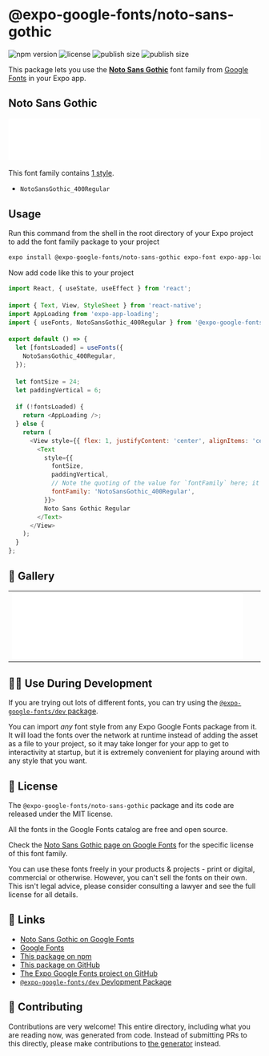 # @expo-google-fonts/noto-sans-gothic

![npm version](https://flat.badgen.net/npm/v/@expo-google-fonts/noto-sans-gothic)
![license](https://flat.badgen.net/github/license/expo/google-fonts)
![publish size](https://flat.badgen.net/packagephobia/install/@expo-google-fonts/noto-sans-gothic)
![publish size](https://flat.badgen.net/packagephobia/publish/@expo-google-fonts/noto-sans-gothic)

This package lets you use the [**Noto Sans Gothic**](https://fonts.google.com/specimen/Noto+Sans+Gothic) font family from [Google Fonts](https://fonts.google.com/) in your Expo app.

## Noto Sans Gothic

![Noto Sans Gothic](./font-family.png)

This font family contains [1 style](#-gallery).

- `NotoSansGothic_400Regular`

## Usage

Run this command from the shell in the root directory of your Expo project to add the font family package to your project
```sh
expo install @expo-google-fonts/noto-sans-gothic expo-font expo-app-loading
```

Now add code like this to your project
```js
import React, { useState, useEffect } from 'react';

import { Text, View, StyleSheet } from 'react-native';
import AppLoading from 'expo-app-loading';
import { useFonts, NotoSansGothic_400Regular } from '@expo-google-fonts/noto-sans-gothic';

export default () => {
  let [fontsLoaded] = useFonts({
    NotoSansGothic_400Regular,
  });

  let fontSize = 24;
  let paddingVertical = 6;

  if (!fontsLoaded) {
    return <AppLoading />;
  } else {
    return (
      <View style={{ flex: 1, justifyContent: 'center', alignItems: 'center' }}>
        <Text
          style={{
            fontSize,
            paddingVertical,
            // Note the quoting of the value for `fontFamily` here; it expects a string!
            fontFamily: 'NotoSansGothic_400Regular',
          }}>
          Noto Sans Gothic Regular
        </Text>
      </View>
    );
  }
};

```

## 🔡 Gallery


||||
|-|-|-|
|![NotoSansGothic_400Regular](./NotoSansGothic_400Regular.ttf.png)||||


## 👩‍💻 Use During Development

If you are trying out lots of different fonts, you can try using the [`@expo-google-fonts/dev` package](https://github.com/expo/google-fonts/tree/master/font-packages/dev#readme).

You can import *any* font style from any Expo Google Fonts package from it. It will load the fonts
over the network at runtime instead of adding the asset as a file to your project, so it may take longer
for your app to get to interactivity at startup, but it is extremely convenient
for playing around with any style that you want.

## 📖 License

The `@expo-google-fonts/noto-sans-gothic` package and its code are released under the MIT license.

All the fonts in the Google Fonts catalog are free and open source.

Check the [Noto Sans Gothic page on Google Fonts](https://fonts.google.com/specimen/Noto+Sans+Gothic) for the specific license of this font family.

You can use these fonts freely in your products & projects - print or digital, commercial or otherwise. However, you can't sell the fonts on their own. This isn't legal advice, please consider consulting a lawyer and see the full license for all details.

## 🔗 Links

- [Noto Sans Gothic on Google Fonts](https://fonts.google.com/specimen/Noto+Sans+Gothic)
- [Google Fonts](https://fonts.google.com/)
- [This package on npm](https://www.npmjs.com/package/@expo-google-fonts/noto-sans-gothic)
- [This package on GitHub](https://github.com/expo/google-fonts/tree/master/font-packages/noto-sans-gothic)
- [The Expo Google Fonts project on GitHub](https://github.com/expo/google-fonts)
- [`@expo-google-fonts/dev` Devlopment Package](https://github.com/expo/google-fonts/tree/master/font-packages/dev)

## 🤝 Contributing

Contributions are very welcome! This entire directory, including what you are reading now, was generated from code. Instead of submitting PRs to this directly, please make contributions to [the generator](https://github.com/expo/google-fonts/tree/master/packages/generator) instead.
